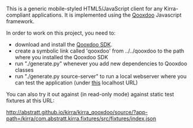 This is a generic mobile-styled HTML5/JavaScript client for any Kirra-compliant applications. It is implemented using the [Qooxdoo](http://qooxdoo.org) Javascript framework.

In order to work on this project, you need to:

- download and install the [Qooxdoo SDK](http://qooxdoo.org/downloads).
- create a symbolic link called 'qooxdoo' from ../../qooxdoo to the path where you installed the Qooxdoo SDK
- run "./generate.py" whenever you add new dependencies to Qooxdoo classes
- run "./generate.py source-server" to run a local webserver where you can test the application (under [this](http://localhost:9999/kirra-api/kirra_qooxdoo/source/?app-path=/kirra-api/com.abstratt.kirra.fixtures/src/fixtures/index.json) localhost URL)

You can also try it out against (in read-only mode) against static test fixtures at this URL:

http://abstratt.github.io/kirra/kirra_qooxdoo/source/?app-path=/kirra/com.abstratt.kirra.fixtures/src/fixtures/index.json
